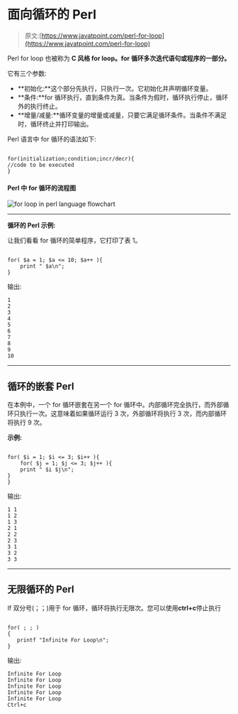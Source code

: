 # 面向循环的 Perl

> 原文:[https://www.javatpoint.com/perl-for-loop](https://www.javatpoint.com/perl-for-loop)

Perl for loop 也被称为 **C 风格 for loop。for 循环多次迭代语句或程序的一部分。**

它有三个参数:

*   **初始化:**这个部分先执行，只执行一次。它初始化并声明循环变量。
*   **条件:**for 循环执行，直到条件为真。当条件为假时，循环执行停止，循环外的执行终止。
*   **增量/减量:**循环变量的增量或减量，只要它满足循环条件。当条件不满足时，循环终止并打印输出。

Perl 语言中 for 循环的语法如下:

```

for(initialization;condition;incr/decr){
//code to be executed
}

```

#### Perl 中 for 循环的流程图

![for loop in perl language flowchart](../Images/06ee6b7fa1cd0f4f4241e9f643e59c94.png)

* * *

**循环的 Perl 示例:**

让我们看看 for 循环的简单程序，它打印了表 1。

```

for( $a = 1; $a <= 10; $a++ ){
    print " $a\n";
}

```

输出:

```
1
2
3
4
5
6
7
8
9
10

```

* * *

## 循环的嵌套 Perl

在本例中，一个 for 循环嵌套在另一个 for 循环中。内部循环完全执行，而外部循环只执行一次。这意味着如果循环运行 3 次，外部循环将执行 3 次，而内部循环将执行 9 次。

**示例:**

```

for( $i = 1; $i <= 3; $i++ ){
    for( $j = 1; $j <= 3; $j++ ){
    print " $i $j\n";
}
}

```

输出:

```
1 1
1 2
1 3
2 1
2 2
2 3
3 1
3 2
3 3

```

* * *

## 无限循环的 Perl

If 双分号(；；)用于 for 循环，循环将执行无限次。您可以使用**ctrl+c**停止执行

```

for( ; ; )
{
   printf "Infinite For Loop\n";
}

```

输出:

```
Infinite For Loop
Infinite For Loop
Infinite For Loop
Infinite For Loop
Infinite For Loop
Ctrl+c

```